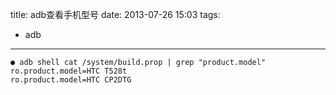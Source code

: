 title: adb查看手机型号
date: 2013-07-26 15:03
tags:
- adb 
---
```
● adb shell cat /system/build.prop | grep "product.model"
ro.product.model=HTC T528t
ro.product.model=HTC CP2DTG
```
